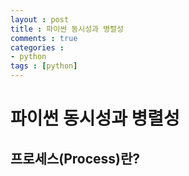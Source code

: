 ```yaml
---
layout : post
title : 파이썬 동시성과 병렬성
comments : true
categories : 
- python
tags : [python]
---
```

# 파이썬 동시성과 병렬성



## 프로세스(Process)란?